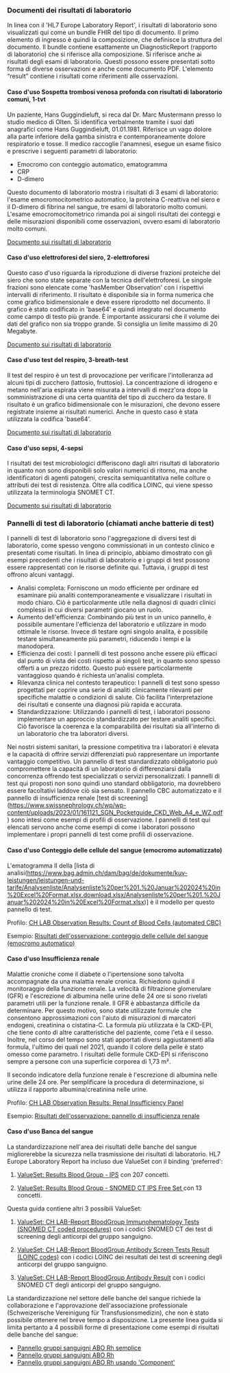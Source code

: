<!-- markdownlint-disable MD001 MD041 -->

### Documenti dei risultati di laboratorio

In linea con il 'HL7 Europe Laboratory Report', i risultati di laboratorio sono visualizzati qui come un bundle FHIR del tipo di documento. Il primo elemento di ingresso è quindi la composizione, che definisce la struttura del documento.
Il bundle contiene esattamente un DiagnosticReport (rapporto di laboratorio) che si riferisce alla composizione. Si riferisce anche ai risultati degli esami di laboratorio. Questi possono essere presentati sotto forma di diverse osservazioni e anche come documento PDF. L'elemento “result” contiene i risultati come riferimenti alle osservazioni. 

#### Caso d'uso Sospetta trombosi venosa profonda con risultati di laboratorio comuni, 1-tvt

Un paziente, Hans Guggindieluft, si reca dal Dr. Marc Mustermann presso lo studio medico di Olten. Si identifica verbalmente tramite i suoi dati anagrafici come Hans Guggindieluft, 01.01.1981. Riferisce un vago dolore alla parte inferiore della gamba sinistra e contemporaneamente dolore respiratorio e tosse. Il medico raccoglie l'anamnesi, esegue un esame fisico e prescrive i seguenti parametri di laboratorio:

* Emocromo con conteggio automatico, ematogramma
* CRP
* D-dimero
 
Questo documento di laboratorio mostra i risultati di 3 esami di laboratorio: l'esame emocromocitometrico automatico, la proteina C-reattiva nel siero e il D-dimero di fibrina nel sangue, tre esami di laboratorio molto comuni. L'esame emocromocitometrico rimanda poi ai singoli risultati dei conteggi e delle misurazioni disponibili come osservazioni, ovvero esami di laboratorio molto comuni.

[Documento sui risultati di laboratorio](Bundle-LabResultReport-1-tvt.html)

#### Caso d'uso elettroforesi del siero, 2-elettroforesi

Questo caso d'uso riguarda la riproduzione di diverse frazioni proteiche del siero che sono state separate con la tecnica dell'elettroforesi. Le singole frazioni sono elencate come 'hasMember Observation' con i rispettivi intervalli di riferimento. Il risultato è disponibile sia in forma numerica che come grafico bidimensionale e deve essere riprodotto nel documento. Il grafico è stato codificato in 'base64' e quindi integrato nel documento come campo di testo più grande. È importante assicurarsi che il volume dei dati del grafico non sia troppo grande. Si consiglia un limite massimo di 20 Megabyte. 

[Documento sui risultati di laboratorio](Bundle-LabResultReport-2-electrophoresis.html)

#### Caso d'uso test del respiro, 3-breath-test

Il test del respiro è un test di provocazione per verificare l'intolleranza ad alcuni tipi di zucchero (lattosio, fruttosio). La concentrazione di idrogeno e metano nell'aria espirata viene misurata a intervalli di mezz'ora dopo la somministrazione di una certa quantità del tipo di zucchero da testare. Il risultato è un grafico bidimensionale con le misurazioni, che devono essere registrate insieme ai risultati numerici. Anche in questo caso è stata utilizzata la codifica 'base64'.

[Documento sui risultati di laboratorio](Bundle-LabResultReport-3-breath-test.html)

#### Caso d'uso sepsi, 4-sepsi

I risultati dei test microbiologici differiscono dagli altri risultati di laboratorio in quanto non sono disponibili solo valori numerici di ritorno, ma anche identificatori di agenti patogeni, crescita semiquantitativa nelle colture o attributi dei test di resistenza. Oltre alla codifica LOINC, qui viene spesso utilizzata la terminologia SNOMET CT.

[Documento sui risultati di laboratorio](Bundle-LabResultReport-4-sepsis.html)

### Pannelli di test di laboratorio (chiamati anche batterie di test)

I pannelli di test di laboratorio sono l'aggregazione di diversi test di laboratorio, come spesso vengono commissionati in un contesto clinico e presentati come risultati. In linea di principio, abbiamo dimostrato con gli esempi precedenti che i risultati di laboratorio e i gruppi di test possono essere rappresentati con le risorse definite qui. Tuttavia, i gruppi di test offrono alcuni vantaggi.

* Analisi completa: Forniscono un modo efficiente per ordinare ed esaminare più analiti contemporaneamente e visualizzare i risultati in modo chiaro. Ciò è particolarmente utile nella diagnosi di quadri clinici complessi in cui diversi parametri giocano un ruolo.
* Aumento dell'efficienza: Combinando più test in un unico pannello, è possibile aumentare l'efficienza del laboratorio e utilizzare in modo ottimale le risorse. Invece di testare ogni singolo analita, è possibile testare simultaneamente più parametri, riducendo i tempi e la manodopera.
* Efficienza dei costi: I pannelli di test possono anche essere più efficaci dal punto di vista dei costi rispetto ai singoli test, in quanto sono spesso offerti a un prezzo ridotto. Questo può essere particolarmente vantaggioso quando è richiesta un'analisi completa.
* Rilevanza clinica nel contesto terapeutico: I pannelli di test sono spesso progettati per coprire una serie di analiti clinicamente rilevanti per specifiche malattie o condizioni di salute. Ciò facilita l'interpretazione dei risultati e consente una diagnosi più rapida e accurata.
* Standardizzazione: Utilizzando i pannelli di test, i laboratori possono implementare un approccio standardizzato per testare analiti specifici. Ciò favorisce la coerenza e la comparabilità dei risultati sia all'interno di un laboratorio che tra laboratori diversi.

Nei nostri sistemi sanitari, la pressione competitiva tra i laboratori è elevata e la capacità di offrire servizi differenziati può rappresentare un importante vantaggio competitivo. Un pannello di test standardizzato obbligatorio può compromettere la capacità di un laboratorio di differenziarsi dalla concorrenza offrendo test specializzati o servizi personalizzati. I pannelli di test qui proposti non sono quindi uno standard obbligatorio, ma dovrebbero essere facoltativi laddove ciò sia sensato. Il pannello CBC automatizzato e il pannello di insufficienza renale [test di screening] (https://www.swissnephrology.ch/wp/wp-content/uploads/2023/01/161121_SGN_Pocketguide_CKD_Web_A4_e_WZ.pdf) sono intesi come esempi di profili di osservazione.
I pannelli di test qui elencati servono anche come esempi di come i laboratori possono implementare i propri pannelli di test come profili di osservazione.

#### Caso d'uso Conteggio delle cellule del sangue (emocromo automatizzato)

L'ematogramma II della [lista di analisi(https://www.bag.admin.ch/dam/bag/de/dokumente/kuv-leistungen/leistungen-und-tarife/Analysenliste/Analysenliste%20per%201.%20Januar%202024%20in%20Excel%20Format.xlsx.download.xlsx/Analysenliste%20per%201.%20Januar%202024%20in%20Excel%20Format.xlsx)] è il modello per questo pannello di test. 

Profilo: [CH LAB Observation Results: Count of Blood Cells (automated CBC)](StructureDefinition-ch-lab-observation-cbc-panel.html)

Esempio: [Risultati dell'osservazione: conteggio delle cellule del sangue (emocromo automatico)](Observation-ExampleObservationCBCPanel.html)

#### Caso d'uso Insufficienza renale

Malattie croniche come il diabete o l'ipertensione sono talvolta accompagnate da una malattia renale cronica. Richiedono quindi il monitoraggio della funzione renale. La velocità di filtrazione glomerulare (GFR) e l'escrezione di albumina nelle urine delle 24 ore si sono rivelati parametri utili per la funzione renale. Il GFR è abbastanza difficile da determinare. Per questo motivo, sono state utilizzate formule che consentono approssimazioni con l'aiuto di misurazioni di marcatori endogeni, creatinina o cistatina-C. La formula più utilizzata è la CKD-EPI, che tiene conto di altre caratteristiche del paziente, come l'età e il sesso. Inoltre, nel corso del tempo sono stati apportati diversi aggiustamenti alla formula, l'ultimo dei quali nel 2021, quando il colore della pelle è stato omesso come parametro. I risultati delle formule CKD-EPI si riferiscono sempre a persone con una superficie corporea di 1,73 m².

Il secondo indicatore della funzione renale è l'escrezione di albumina nelle urine delle 24 ore. Per semplificare la procedura di determinazione, si utilizza il rapporto albumina/creatinina nelle urine.

Profilo: [CH LAB Observation Results: Renal Insufficiency Panel](StructureDefinition-ch-lab-observation-renal-insufficiency-panel.html)

Esempio: [Risultati dell'osservazione: pannello di insufficienza renale](Observation-ObservationRenalInsufficiencyPanel.html)

#### Caso d'uso Banca del sangue

La standardizzazione nell'area dei risultati delle banche del sangue migliorerebbe la sicurezza nella trasmissione dei risultati di laboratorio. HL7 Europe Laboratory Report ha incluso due ValueSet con il binding 'preferred':

1. [ValueSet: Results Blood Group - IPS](http://hl7.org/fhir/uv/ips/ValueSet/results-blood-group-uv-ips) con 207 concetti.

2. [ValueSet: Results Blood Group - SNOMED CT IPS Free Set ](http://hl7.org/fhir/uv/ips/ValueSet/results-blood-group-snomed-ct-ips-free-set) con 13 concetti.

Questa guida contiene altri 3 possibili ValueSet:

1. [ValueSet: CH LAB-Report BloodGroup Immunohematology Tests (SNOMED CT coded procedures)](ValueSet-ch-lab-bloodgroup-immuno-hematology-vs.html) con i codici SNOMED CT dei test di screening degli anticorpi del gruppo sanguigno.

2. [ValueSet: CH LAB-Report BloodGroup Antibody Screen Tests Result (LOINC codes)](ValueSet-ch-lab-bloodgroup-antibody-screen-vs.html) con i codici LOINC dei resultati dei test di screening degli anticorpi del gruppo sanguigno.

3. [ValueSet: CH LAB-Report BloodGroup Antibody Result](ValueSet-ch-lab-bloodgroup-antibody-vs.html) con i codici SNOMED CT degli anticorpi del gruppo sanguigno.

La standardizzazione nel settore delle banche del sangue richiede la collaborazione e l'approvazione dell'associazione professionale (Schweizerische Vereinigung für Transfusionsmedizin), che non è stato possibile ottenere nel breve tempo a disposizione. La presente linea guida si limita pertanto a 4 possibili forme di presentazione come esempi di risultati delle banche del sangue: 

* [Pannello gruppi sanguigni ABO Rh semplice](Observation-BloodGroupAB0RhD.html)
* [Pannello gruppi sanguigni ABO Rh](Observation-BloodGroupPanel.html)
* [Pannello gruppi sanguigni ABO Rh usando 'Component'](Observation-BloodGroupCompAB0CompRhD.html)


